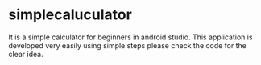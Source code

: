 # simplecaluculator
It is a simple calculator for beginners in android studio.
This application is developed very easily using simple steps please check the code for the clear idea.
